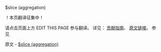  $slice (aggregation)

 ！本页翻译征集中！

请点击页面上方 EDIT THIS PAGE 参与翻译。
详见：
[贡献指南]( https://github.com/JinMuInfo/MongoDB-Manual-zh/blob/master/CONTRIBUTING.md )、
[原文链接](  https://docs.mongodb.com/manual/reference/operator/aggregation/slice/  )。
 参见

原文 - [$slice (aggregation)]( https://docs.mongodb.com/manual/reference/operator/aggregation/slice/ )

